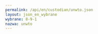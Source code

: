 ```yaml
---
permalink: /api/en/custodian/unwto.json
layout: json_en_wybrane
wybrane: 8-9-1
nazwa: unwto
---
```

